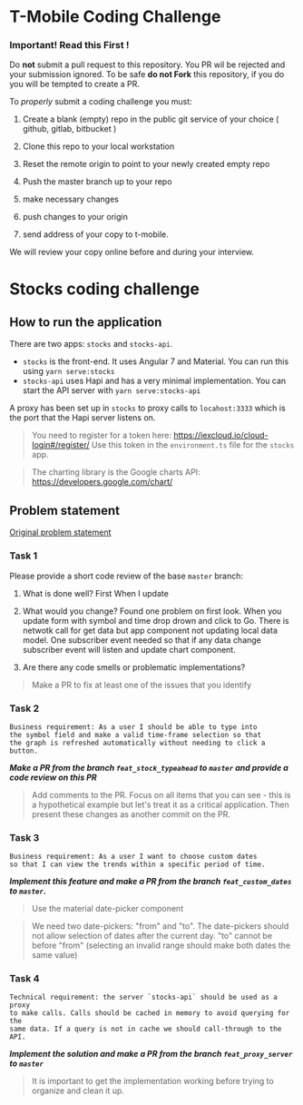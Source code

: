 # T-Mobile Coding Challenge

### Important! Read this First !

Do **not** submit a pull request to this repository.  You PR wil be rejected and your submission ignored.
To be safe **do not Fork** this repository, if you do you will be tempted to create a PR.

To _properly_ submit a coding challenge you must:

1. Create a blank (empty) repo in the public git service of your choice ( github, gitlab, bitbucket )
2. Clone this repo to your local workstation
3. Reset the remote origin to point to your newly created empty repo
4. Push the master branch up to your repo

5. make necessary changes
6. push changes to your origin
7. send address of your copy to t-mobile.

We will review your copy online before and during your interview.


# Stocks coding challenge

## How to run the application

There are two apps: `stocks` and `stocks-api`.

- `stocks` is the front-end. It uses Angular 7 and Material. You can run this using `yarn serve:stocks`
- `stocks-api` uses Hapi and has a very minimal implementation. You can start the API server with `yarn serve:stocks-api`

A proxy has been set up in `stocks` to proxy calls to `locahost:3333` which is the port that the Hapi server listens on.

> You need to register for a token here: https://iexcloud.io/cloud-login#/register/ Use this token in the `environment.ts` file for the `stocks` app.

> The charting library is the Google charts API: https://developers.google.com/chart/

## Problem statement

[Original problem statement](https://github.com/tmobile/developer-kata/blob/master/puzzles/web-api/stock-broker.md)

### Task 1

Please provide a short code review of the base `master` branch:

1. What is done well?
 First When I update 
2. What would you change?
   Found one problem on first look.
   When you update form with symbol and time drop drown and click to Go. There is netwotk call for get data but app component not updating local data model. One subscriber event needed so that if any data change subscriber event will listen and update chart component.

   
3. Are there any code smells or problematic implementations?

> Make a PR to fix at least one of the issues that you identify

### Task 2

```
Business requirement: As a user I should be able to type into
the symbol field and make a valid time-frame selection so that
the graph is refreshed automatically without needing to click a button.
```

_**Make a PR from the branch `feat_stock_typeahead` to `master` and provide a code review on this PR**_

> Add comments to the PR. Focus on all items that you can see - this is a hypothetical example but let's treat it as a critical application. Then present these changes as another commit on the PR.

### Task 3

```
Business requirement: As a user I want to choose custom dates
so that I can view the trends within a specific period of time.
```

_**Implement this feature and make a PR from the branch `feat_custom_dates` to `master`.**_

> Use the material date-picker component

> We need two date-pickers: "from" and "to". The date-pickers should not allow selection of dates after the current day. "to" cannot be before "from" (selecting an invalid range should make both dates the same value)

### Task 4

```
Technical requirement: the server `stocks-api` should be used as a proxy
to make calls. Calls should be cached in memory to avoid querying for the
same data. If a query is not in cache we should call-through to the API.
```

_**Implement the solution and make a PR from the branch `feat_proxy_server` to `master`**_

> It is important to get the implementation working before trying to organize and clean it up.
